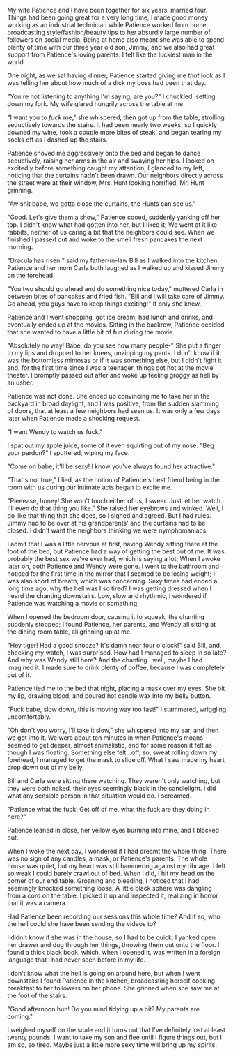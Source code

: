 My wife Patience and I have been together for six years, married four. Things had been going great for a very long time; I made good money working as an industrial technician while Patience worked from home, broadcasting style/fashion/beauty tips to her absurdly large number of followers on social media. Being at home also meant she was able to spend plenty of time with our three year old son, Jimmy, and we also had great support from Patience's loving parents. I felt like the luckiest man in the world. 

 One night, as we sat having dinner, Patience started giving me *that* look as I was telling her about how much of a dick my boss had been that day. 

"You're not listening to anything I'm saying, are you?" I chuckled, setting down my fork. My wife glared hungrily across the table at me. 

 "I want you to *fuck* me," she whispered, then got up from the table, strolling seductively towards the stairs. It had been nearly two weeks, so I quickly downed my wine, took a couple more bites of steak, and began tearing my socks off as I dashed up the stairs. 

 Patience shoved me aggressively onto the bed and began to dance seductively, raising her arms in the air and swaying her hips. I looked on excitedly before something caught my attention; I glanced to my left, noticing that the curtains hadn't been drawn. Our neighbors directly across the street were at their window, Mrs. Hunt looking horrified, Mr. Hunt grinning. 

 "Aw shit babe, we gotta close the curtains, the Hunts can see us." 

 "Good. Let's give them a show," Patience cooed, suddenly yanking off her top. I didn't know what had gotten into her, but I liked it; We went at it like rabbits, neither of us caring a bit that the neighbors could see. When we finished I passed out and woke to the smell fresh pancakes the next morning. 

 "Dracula has risen!" said my father-in-law Bill as I walked into the kitchen. Patience and her mom Carla both laughed as I walked up and kissed Jimmy on the forehead. 

 "You two should go ahead and do something nice today," muttered Carla in between bites of pancakes and fried fish. "Bill and I will take care of Jimmy. Go ahead, you guys have to keep things exciting!" If only she knew. 

 Patience and I went shopping, got ice cream, had lunch and drinks, and eventually ended up at the movies. Sitting in the backrow, Patience decided that she wanted to have a little bit of fun during the movie. 

"Absolutely no way! Babe, do you see how many people-" She put a finger to my lips and dropped to her knees, unzipping my pants. I don't know if it was the bottomless mimosas or if it was something else, but I didn't fight it and, for the first time since I was a teenager, things got hot at the movie theater. I promptly passed out after and woke up feeling groggy as hell by an usher. 

 Patience was not done. She ended up convincing me to take her in the backyard in broad daylight, and I was positive, from the sudden slamming of doors, that at least a few neighbors had seen us. It was only a few days later when Patience made a shocking request. 

 "I want Wendy to watch us fuck." 

 I spat out my apple juice, some of it even squirting out of my nose. "Beg your pardon?" I sputtered, wiping my face. 

 "Come on babe, it'll be sexy! I know you've always found her attractive." 

 "That's not true," I lied, as the notion of Patience's best friend being in the room with us during our intimate acts began to excite me. 

 "Pleeease, honey! She won't touch either of us, I swear. Just let her watch. I'll even do that thing you like." She raised her eyebrows and winked. Well, I do like that thing that she does, so I sighed and agreed. But I had rules. Jimmy had to be over at his grandparents' and the curtains had to be closed. I didn't want the neighbors thinking we were nymphomaniacs. 

 I admit that I was a little nervous at first, having Wendy sitting there at the foot of the bed, but Patience had a way of getting the best out of me. It was probably the best sex we've ever had, which is saying a lot; When I awoke later on, both Patience and Wendy were gone. I went to the bathroom and noticed for the first time in the mirror that I seemed to be losing weight; I was also short of breath, which was concerning. Sexy times had ended a long time ago, why the hell was I so tired? I was getting dressed when I heard the chanting downstairs. Low, slow and rhythmic, I wondered if Patience was watching a movie or something. 

 When I opened the bedroom door, causing it to squeak, the chanting suddenly stopped; I found Patience, her parents, and Wendy all sitting at the dining room table, all grinning up at me. 

 "Hey tiger! Had a good snooze? It's damn near four o'clock!" said Bill, and, checking my watch, I was surprised. How had I managed to sleep in so late? And why was Wendy still here? And the chanting...well, maybe I had imagined it. I made sure to drink plenty of coffee, because I was completely out of it. 

 Patience tied me to the bed that night, placing a mask over my eyes. She bit my lip, drawing blood, and poured hot candle wax into my belly button. 

 "Fuck babe, slow down, this is moving way too fast!" I stammered, wriggling uncomfortably. 

 "Oh don't you worry, I'll take it slow," she whispered into my ear, and then we got into it. We were about ten minutes in when Patience's moans seemed to get deeper, almost animalistic, and for some reason it felt as though I was floating. Something else felt...off, so, sweat rolling down my forehead, I managed to get the mask to slide off. What I saw made my heart drop down out of my belly. 

 Bill and Carla were sitting there watching. They weren't only watching, but they were both naked, their eyes seemingly black in the candlelight. I did what any sensible person in that situation would do. I screamed. 

 "Patience what the fuck! Get off of me, what the fuck are they doing in here?" 

 Patience leaned in close, her yellow eyes burning into mine, and I blacked out. 

 When I woke the next day, I wondered if I had dreamt the whole thing. There was no sign of any candles, a mask, or Patience's parents. The whole house was quiet, but my heart was still hammering against my ribcage. I felt so weak I could barely crawl out of bed. When I did, I hit my head on the corner of our end table. Groaning and bleeding, I noticed that I had seemingly knocked something loose; A little black sphere was dangling from a cord on the table. I picked it up and inspected it, realizing in horror that it was a camera. 

 Had Patience been recording our sessions this whole time? And if so, who the hell could she have been sending the videos to? 

 I didn't know if she was in the house, so I had to be quick. I yanked open her drawer and dug through her things, throwing them out onto the floor. I found a thick black book, which, when I opened it, was written in a foreign language that I had never seen before in my life. 

 I don't know what the hell is going on around here, but when I went downstairs I found Patience in the kitchen, broadcasting herself cooking breakfast to her followers on her phone. She grinned when she saw me at the foot of the stairs. 

 "Good afternoon hun! Do you mind tidying up a bit? My parents are coming." 

 I weighed myself on the scale and it turns out that I've definitely lost at least twenty pounds. I want to take my son and flee until I figure things out, but I am so, so tired. Maybe just a little more sexy time will bring up my spirits.